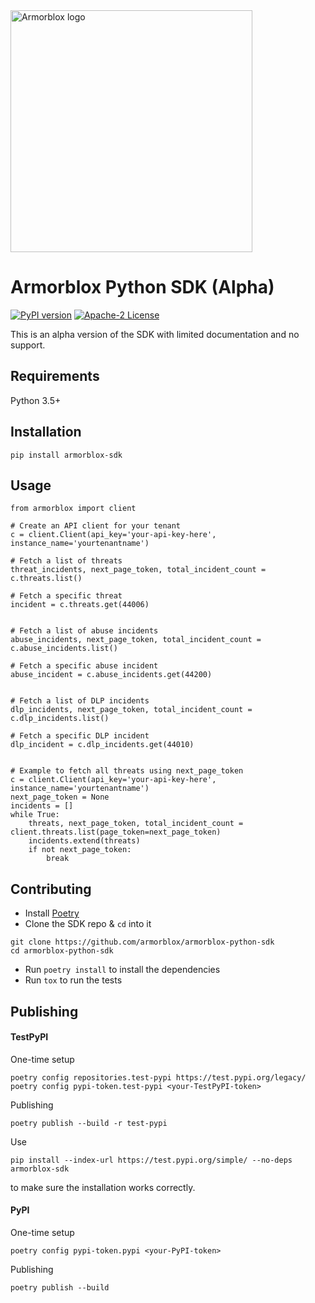 <img src="https://assets.armorblox.com/f/52352/775x159/8fa6246e47/logo_color.svg" width=387 alt="Armorblox logo">

# Armorblox Python SDK (Alpha)

[![PyPI version](https://badge.fury.io/py/armorblox-sdk.svg)](https://badge.fury.io/py/armorblox-sdk)
[![Apache-2 License](https://img.shields.io/badge/license-Apache2-blueviolet)](https://www.apache.org/licenses/LICENSE-2.0)

This is an alpha version of the SDK with limited documentation and no support.

## Requirements

Python 3.5+

## Installation

```
pip install armorblox-sdk
```

## Usage

```
from armorblox import client

# Create an API client for your tenant
c = client.Client(api_key='your-api-key-here', instance_name='yourtenantname')

# Fetch a list of threats
threat_incidents, next_page_token, total_incident_count = c.threats.list()

# Fetch a specific threat
incident = c.threats.get(44006)


# Fetch a list of abuse incidents
abuse_incidents, next_page_token, total_incident_count = c.abuse_incidents.list()

# Fetch a specific abuse incident
abuse_incident = c.abuse_incidents.get(44200)


# Fetch a list of DLP incidents
dlp_incidents, next_page_token, total_incident_count = c.dlp_incidents.list()

# Fetch a specific DLP incident
dlp_incident = c.dlp_incidents.get(44010)


# Example to fetch all threats using next_page_token
c = client.Client(api_key='your-api-key-here', instance_name='yourtenantname')
next_page_token = None
incidents = []
while True:
    threats, next_page_token, total_incident_count = client.threats.list(page_token=next_page_token)
    incidents.extend(threats)
    if not next_page_token:
        break
```

## Contributing

* Install [Poetry](https://python-poetry.org)
* Clone the SDK repo & `cd` into it
```
git clone https://github.com/armorblox/armorblox-python-sdk
cd armorblox-python-sdk
```
* Run `poetry install` to install the dependencies
* Run `tox` to run the tests

## Publishing

#### TestPyPI

One-time setup
```
poetry config repositories.test-pypi https://test.pypi.org/legacy/
poetry config pypi-token.test-pypi <your-TestPyPI-token>
```

Publishing
```
poetry publish --build -r test-pypi
```

Use
```
pip install --index-url https://test.pypi.org/simple/ --no-deps armorblox-sdk
```
to make sure the installation works correctly.

#### PyPI

One-time setup
```
poetry config pypi-token.pypi <your-PyPI-token>
```

Publishing
```
poetry publish --build
```
